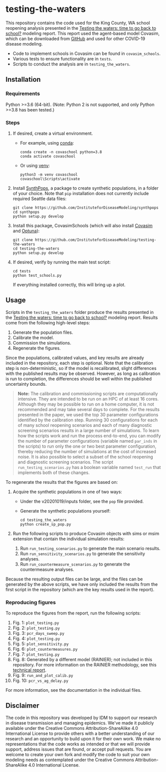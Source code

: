 # testing-the-waters

This repository contains the code used for the King County, WA school reopening analysis presented in the [Testing the waters: time to go back to school?](https://covid.idmod.org/data/Testing_the_waters_time_to_go_back_to_school.pdf) modeling report. This report used the agent-based model Covasim, which can be downloaded from [GitHub](https://github.com/InstituteforDiseaseModeling/covasim) and used for other COVID-19 disease modeling.

* Code to implement schools in Covasim can be found in `covasim_schools`.
* Various tests to ensure functionality are in `tests`.
* Scripts to conduct the analysis are in `testing_the_waters`.


## Installation


### Requirements

Python >=3.6 (64-bit). (Note: Python 2 is not supported, and only Python >=3.8 has been tested.)


### Steps

1. If desired, create a virtual environment.

	- For example, using [conda](https://www.anaconda.com/products/individual):

	  ```
	  conda create -n covaschool python=3.8
	  conda activate covaschool
	  ```

	- Or using [venv](https://docs.python.org/3/library/venv.html):

	  ```
	  python3 -m venv covaschool
	  covaschool\Scripts\activate
	  ```

2. Install [SynthPops](https://github.com/InstituteforDiseaseModeling/synthpops), a package to create synthetic populations, in a folder of your choice. Note that `pip` installation does not currently include required Seattle data files:

   ```
   git clone https://github.com/InstituteforDiseaseModeling/synthpops
   cd synthpops
   python setup.py develop
   ```

3. Install this package, CovasimSchools (which will also install [Covasim](https://covasim.org) and [Optuna](https://optuna.org)):

   ```
   git clone https://github.com/InstituteforDiseaseModeling/testing-the-waters
   cd testing-the-waters
   python setup.py develop
   ```

4. If desired, verify by running the main test script:

   ```
   cd tests
   python test_schools.py
   ```

   If everything installed correctly, this will bring up a plot.


## Usage

Scripts in the `testing_the_waters` folder produce the results presented in the [Testing the waters: time to go back to school?](https://covid.idmod.org/data/Testing_the_waters_time_to_go_back_to_school.pdf) modeling report.  Results come from the following high-level steps:

1. Generate the population files.
1. Calibrate the model.
1. Commission the simulations.
1. Regenerate the figures.

Since the populations, calibrated values, and key results are already included in the repository, each step is optional. Note that the calibration step is non-deterministic, so if the model is recalibrated, slight differences with the published results may be observed. However, as long as calibration is run to completion, the differences should be well within the published uncertainty bounds.


> **Note:** The calibration and commissioning scripts are computationally intensive. They are intended to be run on an HPC of at least 16 cores. Although they may be possible to run on a home computer, it is not recommended and may take several days to complete.  For the results presented in the paper, we used the top 30 parameter configurations identified by the calibration step.  Running 30 configurations for each of many school reopening scenarios and each of many diagnostic screening scenarios results in a large number of simulations.  To learn how the scripts work and run the process end-to-end, you can modify the number of parameter configurations (variable named `par_inds` in the scripts) to run only the one or two best parameter configuration, thereby reducing the number of simulations at the cost of increased noise.  It is also possible to select a subset of the school reopening and diagnostic screening scenarios. The script `run_testing_scenarios.py` has a boolean variable named `test_run` that implements both of these changes.

To regenerate the results that the figures are based on:

1. Acquire the synthetic populations in one of two ways:

   - Under the v20201019/inputs folder, see the `pop` file provided. 

   - Generate the synthetic populations yourself:

     ```
     cd testing_the_waters
     python create_sp_pop.py
     ```

1. Run the following scripts to produce Covasim objects with sims or msim extension that contain the individual simulation results:

	1. Run `run_testing_scenarios.py` to generate the main scenario results.
	1. Run `run_sensitivity_scenarios.py` to generate the sensitivity analyses.
	1. Run `run_countermeasure_scenarios.py` to generate the countermeasure analyses.

Because the resulting output files can be large, and the files can be generated by the above scripts, we have only included the results from the first script in the repository (which are the key results used in the report).


### Reproducing figures

To reproduce the figures from the report, run the following scripts:

1. Fig. 1: `plot_testing.py`
1. Fig. 2: `plot_testing.py`
1. Fig. 3: `pcr_days_sweep.py`
1. Fig. 4: `plot_testing.py`
1. Fig. 5: `plot_sensitivity.py`
1. Fig. 6: `plot_countermeasures.py`
1. Fig. 7: `plot_testing.py`
1. Fig. 8: Generated by a different model (RAINIER); not included in this repository. For more information on the RAINIER methodology, see this [technical report](https://covid.idmod.org/data/Sustained_reductions_in_transmission_have_led_to_declining_COVID_19_prevalence_in_King_County_WA.pdf). 
1. Fig. 9: `run_and_plot_calib.py`
1. Fig. 10: `pcr_vs_ag_delay.py`

For more information, see the documentation in the individual files.

## Disclaimer

The code in this repository was developed by IDM to support our research in disease transmission and managing epidemics. We've made it publicly available under the Creative Commons Attribution-ShareAlike 4.0 International License to provide others with a better understanding of our research and an opportunity to build upon it for their own work. We make no representations that the code works as intended or that we will provide support, address issues that are found, or accept pull requests. You are welcome to create your own fork and modify the code to suit your own modeling needs as contemplated under the Creative Commons Attribution-ShareAlike 4.0 International License.
